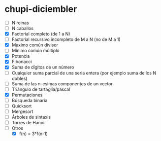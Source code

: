 # chupi-diciembler

- [ ] N reinas
- [ ] N caballos
- [x] Factorial completo (de 1 a N)
- [ ] Factorial recursivo incompleto de M a N (no de M a 1)
- [x] Maximo común divisor
- [ ] Mínimo común múltiplo
- [x] Potencia
- [x] Fibonacci
- [x] Suma de dígitos de un número
- [ ] Cualquier suma parcial de una seria entera (por ejemplo suma de los N dobles)
- [ ] Suma de las n-esimas componentes de un vector
- [ ] Triángulo de tartaglia/pascal
- [x] Permutaciones
- [ ] Búsqueda binaria
- [ ] Quicksort
- [ ] Mergesort
- [ ] Árboles de sintaxis
- [ ] Torres de Hanoi
- [ ] Otros
	- [x] f(n) = 3*f(n-1)
